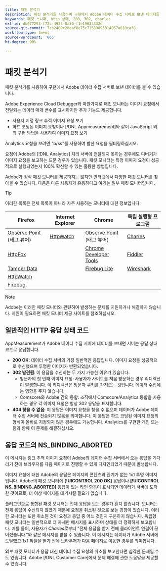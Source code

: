 ```yaml
---
title: 패킷 분석기
description: 패킷 분석기를 사용하여 구현에서 Adobe 데이터 수집 서버로 보낸 데이터를 볼 수 있습니다.
keywords: 패킷 스니퍼, http 상태, 200, 302, charles
exl-id: db077293-f72c-4933-8a30-f1e1963f332e
source-git-commit: 7cb2489c2deaf8e75c71589895314067a010caf8
workflow-type: tm+mt
source-wordcount: '665'
ht-degree: 99%

---
```


# 패킷 분석기

패킷 분석기를 사용하여 구현에서 Adobe 데이터 수집 서버로 보낸 데이터를 볼 수 있습니다.

Adobe Experience Cloud Debugger와 마찬가지로 패킷 모니터는 이미지 요청에서 전달되는 데이터 매개 변수를 표시하지만 추가 기능도 제공합니다.

* 사용자 지정 링크 추적 이미지 요청 보기
* 하드 코딩된 이미지 요청이나 [!DNL Appmeasurement]와 같이 JavaScript 외의 구현 방법을 사용하여 이미지 요청 보기

Analytics 요청을 보려면 &quot;b/ss&quot;를 사용하여 발신 요청을 필터링하십시오.

요청이 Adobe의 [!DNL Analytics] 처리 서버에 전달되지 못하는 경우에도 디버거가 이미지 요청을 보고하는 드문 경우가 있습니다. 패킷 모니터는 특정 이미지 요청이 성공적으로 실행되었는지 100% 확신할 수 있는 훌륭한 방법입니다.

Adobe가 정식 패킷 모니터를 제공하지는 않지만 인터넷에서 다양한 패킷 모니터를 찾아볼 수 있습니다. 다음은 다른 사용자가 유용하다고 여기는 일부 패킷 모니터입니다.

>[!TIP]
>
>이러한 목록은 전체 목록이 아니라 자주 사용하는 모니터에 대한 정보입니다.

| Firefox | Internet Explorer | Chrome | 독립 실행형 프로그램 |
|---|---|---|---|
| [Observe Point](https://www.observepoint.com/product#plugin) (태그 뷰어) | [HttpWatch](https://www.httpwatch.com/) | [Observe Point](https://www.observepoint.com/product#plugin) (태그 뷰어) | [Charles](https://www.charlesproxy.com/) |
| [HttpFox](https://addons.thunderbird.net/ko-kr/firefox/addon/httpfox/) |  | [Chrome Developer Tools](https://code.google.com/chrome/devtools/docs/overview.html) | [Fiddler](https://www.fiddler2.com/fiddler2/) |
| [Tamper Data](https://addons.mozilla.org/ko-KR/firefox/addon/tamper-data-for-ff-quantum/) |  | [Firebug Lite](https://chrome.google.com/webstore/detail/firebug-lite-for-google-c/ehemiojjcpldeipjhjkepfdaohajpbdo) | [Wireshark](https://www.wireshark.org/) |
| [HttpWatch](https://www.httpwatch.com/) |  |  |  |
| [Firebug](https://getfirebug.com/) |  |  |  |

>[!NOTE]
>
>Adobe는 이러한 패킷 모니터와 관련하여 발생하는 문제를 지원하거나 해결하지 않습니다. 지원이 필요하면 패킷 모니터 제공 사이트를 참조하십시오.

## 일반적인 HTTP 응답 상태 코드

AppMeasurement가 Adobe 데이터 수집 서버에 데이터를 보내면 서버는 응답 상태 코드로 응답합니다.

* **200 OK**: 데이터 수집 서버의 가장 일반적인 응답입니다. 이미지 요청을 성공적으로 수신했으며 투명한 이미지가 반환되었습니다.
* **302 발견됨**: 이 응답을 수신하는 두 가지 가능한 이유가 있습니다.
   * 방문자의 첫 번째 이미지 요청: 사용자가 사이트를 처음 방문하는 경우 리디렉션이 발생합니다. 이 리디렉션은 방문자 쿠키를 가져오는 것입니다. 데이터 수집에는 영향을 주지 않습니다.
   * Comscore와 Adobe 간의 통합: 조직에서 Comscore/Analytics 통합을 사용하는 경우 각 이미지 요청은 항상 302 응답을 표시합니다.
* **404 찾을 수 없음**: 이 응답은 이미지 요청을 찾을 수 없으며 데이터가 Adobe 데이터 수집 서버에 전송되지 않음을 의미합니다. 이 응답은 하드 코딩된 이미지 요청의 형식이 올바로 지정되지 않은 경우에도 가능합니다. Analytics를 구현한 개인 또는 팀과 함께 이 문제를 해결하십시오.

## 응답 코드의 NS_BINDING_ABORTED

이 메시지는 링크 추적 이미지 요청이 Adobe의 데이터 수집 서버에서 오는 응답을 기다리기 전에 브라우저를 다음 페이지로 진행할 수 있게 디자인되었기 때문에 발생합니다.

이미지 요청에 대한 Adobe의 응답은 페이지의 콘텐츠와 관계가 없는 1x1 투명 이미지입니다. Adobe의 패킷 모니터에 **[!UICONTROL 200 OK]** 응답이나 **[!UICONTROL NS_BINDING_ABORTED]** 응답이 있는 라인 항목이 표시되면 데이터가 서버에 도착한 것이므로, 더 이상 페이지를 대기시킬 필요가 없습니다.

플러그인으로 통합된 패킷 모니터는 전체 응답을 보는 경우가 흔치 않습니다. 모니터는 전체 응답이 수신되지 않았기 때문에 요청을 취소된 것으로 보는 경향이 있습니다. 이러한 모니터는 또한 취소된 것이 요청과 응답 중 어느 것인지 구분하지 않습니다. 독립형 패킷 모니터는 일반적으로 더 자세한 메시지를 표시하며 상태를 더 정확하게 보고합니다. 예를 들어, 사용자가 *Charles*&#x200B;로부터 &quot;전체 응답을 받기 전에 클라이언트 연결이 끊어졌습니다.&quot;와 같은 메시지를 받을 수 있습니다. 이 메시지는 데이터가 Adobe 서버에 도달했고 1x1 픽셀을 받기 전에 브라우저가 다음 페이지로 이동한 경우를 의미합니다.

외부 패킷 모니터가 응답 대신 데이터 수집 요청의 취소를 보고한다면 심각한 문제일 수도 있습니다. Adobe [!DNL Customer Care]에서 문제 해결에 관한 도움말을 제공할 수 있습니다.
